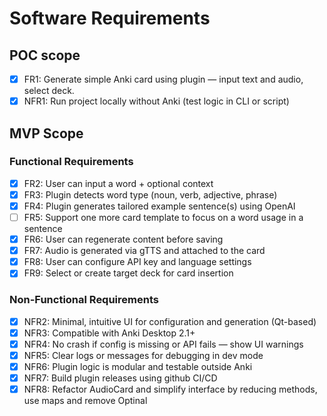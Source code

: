 # Software Requirements

## POC scope
- [X] FR1: Generate simple Anki card using plugin — input text and audio, select deck.
- [X] NFR1: Run project locally without Anki (test logic in CLI or script)

## MVP Scope
### Functional Requirements
- [X] FR2: User can input a word + optional context
- [X] FR3: Plugin detects word type (noun, verb, adjective, phrase)
- [X] FR4: Plugin generates tailored example sentence(s) using OpenAI
- [ ] FR5: Support one more card template to focus on a word usage in a sentence
- [X] FR6: User can regenerate content before saving
- [X] FR7: Audio is generated via gTTS and attached to the card
- [X] FR8: User can configure API key and language settings
- [X] FR9: Select or create target deck for card insertion

### Non-Functional Requirements
- [X] NFR2: Minimal, intuitive UI for configuration and generation (Qt-based)
- [X] NFR3: Compatible with Anki Desktop 2.1+
- [X] NFR4: No crash if config is missing or API fails — show UI warnings
- [X] NFR5: Clear logs or messages for debugging in dev mode
- [X] NFR6: Plugin logic is modular and testable outside Anki
- [X] NFR7: Build plugin releases using github CI/CD
- [X] NFR8: Refactor AudioCard and simplify interface by reducing methods, use maps and remove Optinal